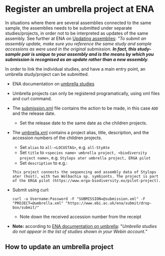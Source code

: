 # Register an umbrella project at ENA

In situations where there are several assemblies connected to the same sample, the assemblies needs to be submitted under separate studies/projects, in order not to be interpreted as updates of the same assembly. See further at ENA on [Updating assemblies](https://ena-docs.readthedocs.io/en/latest/update/assembly.html): *"To submit an assembly update, make sure you reference the same study and sample accessions as were used in the original submission. **In fact, this study-sample pair is unique to your assembly and is the means by which you submission is recognised as an update rather than a new assembly**.*

In order to link the individual studies, and have a main entry point, an umbrella study/project can be submitted.

* ENA documentation on [umbrella studies](https://ena-docs.readthedocs.io/en/latest/faq/umbrella.html#umbrella-studies)

* Umbrella projects can only be registered programatically, using xml files and curl command.

* The [submission.xml](./data/submission.xml) file contains the action to be made, in this case `ADD` and the release date. 
    * Set the release date to the same date as che children projects.

* The [umbrella.xml](./data/umbrella.xml) contains a project alias, title, description, and the accession numbers of the children projects.
    * Set `alias` to `all-<LOCUSTAG>`, e.g. `all-StyAte`
    * Set `title` to `<species name> umbrella project, <biodiversity project name>`, e.g. `Stylops ater umbrella project, ERGA pilot`
    * Set `description` to e.g.:
    ```
    This project connects the sequencing and assembly data of Stylops ater (host), with two Wolbachia sp. symbionts. The project is part of the ERGA pilot (https://www.erga-biodiversity.eu/pilot-project).
    ```

* Submit using curl:
    ```
    curl -u Username:Password -F "SUBMISSION=@submission.xml" -F "PROJECT=@umbrella.xml" "https://www.ebi.ac.uk/ena/submit/drop-box/submit/"
    ```
    * Note down the received accession number from the receipt

* **Note:** according to [ENA documentation on umbrella](https://ena-docs.readthedocs.io/en/latest/faq/umbrella.html#releasing-umbrella-studies): "*Umbrella studies do not appear in the list of studies shown in your Webin account.*"

## How to update an umbrella project
